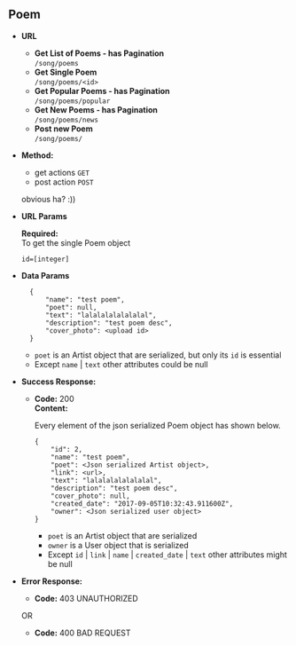 **Poem**
----

* **URL**

    * **Get List of Poems - has Pagination** </br> `/song/poems`
    * **Get Single Poem** </br> `/song/poems/<id>`
    * **Get Popular Poems - has Pagination** </br> `/song/poems/popular`
    * **Get New Poems - has Pagination** </br> `/song/poems/news`
    * **Post new Poem** </br> `/song/poems/` 
    
* **Method:**
  
     * get actions `GET`
     * post action `POST`
     
     obvious ha? :))
  
*  **URL Params**

   **Required:** </br>
   To get the single Poem object

   `id=[integer]`


* **Data Params**
    
    
        {
            "name": "test poem",
            "poet": null,
            "text": "lalalalalalalalal",
            "description": "test poem desc",
            "cover_photo": <upload id>
        }
    
    * `poet` is an Artist object that are serialized, but only its `id` is essential
    * Except  `name` |  `text` other attributes could be null

    

* **Success Response:**
  
  * **Code:** 200 <br />
    **Content:** 
    
    Every element of the json serialized Poem object has shown below.
    
        {
            "id": 2,
            "name": "test poem",
            "poet": <Json serialized Artist object>,
            "link": <url>,
            "text": "lalalalalalalalal",
            "description": "test poem desc",
            "cover_photo": null,
            "created_date": "2017-09-05T10:32:43.911600Z",
            "owner": <Json serialized user object>
        }

    * `poet` is an Artist object that are serialized
    * `owner` is a User object that is serialized
    * Except `id` | `link` | `name` | `created_date` | `text` other attributes might be null

* **Error Response:**

  * **Code:** 403 UNAUTHORIZED <br />

  OR

  * **Code:** 400 BAD REQUEST <br />